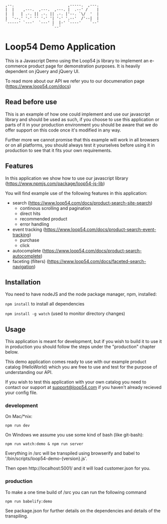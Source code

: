 ```
,--.                        ,-----.  ,---.
|  |    ,---.  ,---.  ,---. |  .--' /    |
|  |   | .-. || .-. || .-. |'--. `\/  '  |
|  '--.' '-' '' '-' '| '-' '.--'  /'--|  |
`-----' `---'  `---' |  |-' `----'    `--'
                     `--'
```
# Loop54 Demo Application
This is a Javascript Demo using the Loop54 js library to implement an e-commerce product page for demonstration purposes. It is heavily dependent on jQuery and jQuery UI.

To read more about our API we refer you to our documenation page (https://www.loop54.com/docs)

## Read before use
This is an example of how one could implement and use our javascript library and should be used as such, if you choose to use this application or parts of it in your production environment you should be aware that we do offer support on this code once it's modified in any way. 

Further more we cannot promise that this example will work in all browsers or on all platforms, you should always test it yourselves before using it in production to see that it fits your own requirements.

## Features
In this application we show how to use our javascript library (https://www.npmjs.com/package/loop54-js-lib)

You will find example use of the following features in this application:
* search (https://www.loop54.com/docs/product-search-site-search)
  * continous scrolling and pagination
  * direct hits
  * recommended product
  * error handling
* event tracking (https://www.loop54.com/docs/product-search-event-tracking)
  * purchase
  * click
* autocomplete (https://www.loop54.com/docs/product-search-autocomplete)
* faceting (filters) (https://www.loop54.com/docs/faceted-search-navigation)

## Installation
You need to have nodeJS and the node package manager, npm, installed:

`npm install` to install all dependencies

`npm install -g watch` (used to monitor directory changes)

## Usage
This application is meant for development, but if you wish to build it to use it in production
you should follow the steps under the "production" chapter below.

This demo application comes ready to use with our example product catalog (HelloWorld) which you are free to use and test for the purpose of understanding our API.

If you wish to test this application with your own catalog you need to contact our support at support@loop54.com if you haven't already recieved your config file.

### development
On Mac/*nix: 

`npm run dev`

On Windows we assume you use some kind of bash (like git-bash): 
	
`npm run watch:demo & npm run server`

Everything in /src will be transpiled using browserify and babel to '/bin/scripts/loop54-demo-{version}.js'.

Then open http://localhost:5001/ and it will load customer.json for you.

### production
To make a one time build of /src you can run the following command

`npm run babelify:demo`
	
See package.json for further details on the dependencies and details of the transpiling.
